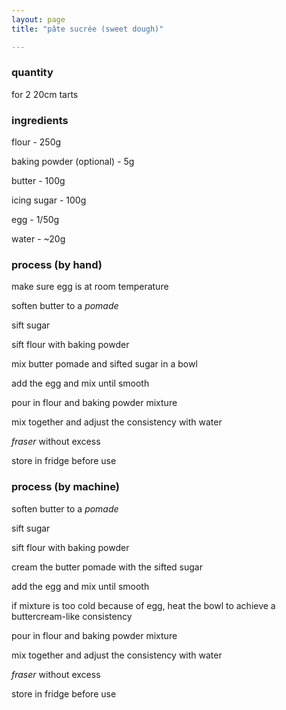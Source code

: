 ```yaml
---
layout: page
title: "pâte sucrée (sweet dough)"

---
```

### quantity
for 2 20cm tarts

### ingredients
flour - 250g

baking powder (optional) - 5g

butter - 100g

icing sugar - 100g

egg - 1/50g

water - ~20g


### process (by hand)
make sure egg is at room temperature

soften butter to a *pomade*

sift sugar

sift flour with baking powder

mix butter pomade and sifted sugar in a bowl

add the egg and mix until smooth

pour in flour and baking powder mixture

mix together and adjust the consistency with water

*fraser* without excess

store in fridge before use


### process (by machine)
soften butter to a *pomade*

sift sugar

sift flour with baking powder

cream the butter pomade with the sifted sugar

add the egg and mix until smooth

if mixture is too cold because of egg, heat the bowl to achieve a buttercream-like consistency

pour in flour and baking powder mixture

mix together and adjust the consistency with water

*fraser* without excess

store in fridge before use

